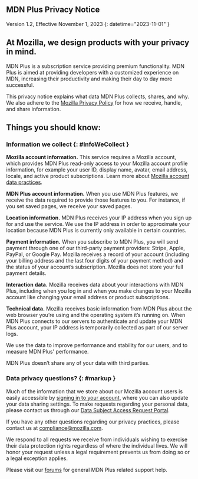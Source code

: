 ## <span class="privacy-header-firefox">MDN Plus</span> <span class="privacy-header-policy">Privacy Notice</span>

Version 1.2, Effective November 1, 2023
{: datetime="2023-11-01" }

## At Mozilla, we design products with your privacy in mind.

MDN Plus is a subscription service providing premium functionality. MDN Plus is aimed at providing developers with a customized experience on MDN, increasing their productivity and making their day to day more successful.

This privacy notice explains what data MDN Plus collects, shares, and why. We also adhere to the [Mozilla Privacy Policy](https://www.mozilla.org/privacy/) for how we receive, handle, and share information.

## Things you should know:

### Information we collect {: #InfoWeCollect }

__Mozilla account information.__ This service requires a Mozilla account, which provides MDN Plus read-only access to your Mozilla account profile information, for example your user ID, display name, avatar, email address, locale, and active product subscriptions. Learn more about [Mozilla account data practices](https://www.mozilla.org/privacy/firefox/#firefox-accounts-join-firefox).

__MDN Plus account information.__ When you use MDN Plus features, we receive the data required to provide those features to you. For instance, if you set saved pages, we receive your saved pages.

__Location information.__ MDN Plus receives your IP address when you sign up for and use the service. We use the IP address in order to approximate your location because MDN Plus is currently only available in certain countries.

__Payment information.__ When you subscribe to MDN Plus, you will send payment through one of our third-party payment providers: Stripe, Apple, PayPal, or Google Pay. Mozilla receives a record of your account (including your billing address and the last four digits of your payment method) and the status of your account’s subscription. Mozilla does not store your full payment details.

__Interaction data.__ Mozilla receives data about your interactions with MDN Plus, including when you log in and when you make changes to your Mozilla account like changing your email address or product subscriptions.

__Technical data.__ Mozilla receives basic information from MDN Plus about the web browser you’re using and the operating system it’s running on. When MDN Plus connects to our servers to authenticate and update your MDN Plus account, your IP address is temporarily collected as part of our server logs. 

We use the data to improve performance and stability for our users, and to measure MDN Plus' performance.

MDN Plus doesn’t share any of your data with third parties.

### Data privacy questions? {: #markup }

Much of the information that we store about our Mozilla account users is easily accessible by [signing in to your account](https://accounts.firefox.com/signin), where you can also update your data sharing settings. To make requests regarding your personal data, please contact us through our [Data Subject Access Request Portal](https://privacyportal.onetrust.com/webform/1350748f-7139-405c-8188-22740b3b5587/4ba08202-2ede-4934-a89e-f0b0870f95f0).

If you have any other questions regarding our privacy practices, please contact us at compliance@mozilla.com.

We respond to all requests we receive from individuals wishing to exercise their data protection rights regardless of where the individual lives. We will honor your request unless a legal requirement prevents us from doing so or a legal exception applies.

Please visit our [forums](https://support.mozilla.org/) for general MDN Plus related support help.

